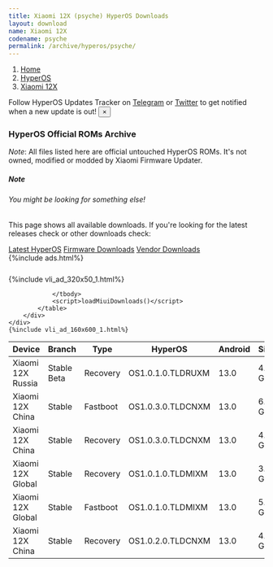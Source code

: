 ```yaml
---
title: Xiaomi 12X (psyche) HyperOS Downloads
layout: download
name: Xiaomi 12X
codename: psyche
permalink: /archive/hyperos/psyche/
---
```

<nav aria-label="breadcrumb">
    <ol class="breadcrumb">
        <li class="breadcrumb-item"><a href="/">Home</a></li>
        <li class="breadcrumb-item"><a href="/hyperos/">HyperOS</a></li>
        <li class="breadcrumb-item active" aria-current="page"><a href="/hyperos/psyche/">Xiaomi 12X</a></li>
    </ol>
</nav>
<div class="alert alert-primary alert-dismissible fade show" role="alert">
    Follow HyperOS Updates Tracker on <a href="https://t.me/MIUIUpdatesTracker" class="alert-link">Telegram</a>
     or <a href="https://twitter.com/MiFwUpdater" class="alert-link">Twitter</a> to get notified when a new update is out!
    <button type="button" class="close" data-dismiss="alert" aria-label="Close">
        <span aria-hidden="true">&times;</span>
    </button>
</div>

### HyperOS Official ROMs Archive
*Note*: All files listed here are official untouched HyperOS ROMs. It's not owned, modified or modded by Xiaomi Firmware Updater.
<div class="card">
  <div class="card-body">
    <h5 class="card-title">Note</h5>
    <h6 class="card-subtitle mb-2 text-muted">You might be looking for something else!</h6>
    <p class="card-text">This page shows all available downloads.
     If you're looking for the latest releases check or other downloads check:</p>
    <a href="/hyperos/psyche/" class="card-link">Latest HyperOS</a>
    <a href="/firmware/psyche/" class="card-link">Firmware Downloads</a>
    <a href="/vendor/psyche/" class="card-link">Vendor Downloads</a>
  </div>
</div>
{%include ads.html%}
<div class="row justify-content-center">
    <div class="col-10">
        <div class="table-responsive-md" style="margin-top: 25px;">
            {%include vli_ad_320x50_1.html%}
            <table id="miui" class="display dt-responsive nowrap compact table table-striped table-hover table-sm">
                <thead class="thead-dark">
                    <tr>
                        <th data-ref="device">Device</th>
                        <th data-ref="branch">Branch</th>
                        <th data-ref="type">Type</th>
                        <th data-ref="miui">HyperOS</th>
                        <th data-ref="android">Android</th>
                        <th data-ref="size">Size</th>
                        <th data-ref="size">Date</th>
                        <th data-ref="link">Link</th>
                    </tr>
                </thead>
                <tbody>
                <tr><td>Xiaomi 12X Russia</td><td>Stable Beta</td><td>Recovery</td><td>OS1.0.1.0.TLDRUXM</td><td>13.0</td><td>4.0 GB</td><td>2024-04-03</td><td><a href="/hyperos/psyche/stable beta/OS1.0.1.0.TLDRUXM/">Download</a></td></tr>
<tr><td>Xiaomi 12X China</td><td>Stable</td><td>Fastboot</td><td>OS1.0.3.0.TLDCNXM</td><td>13.0</td><td>6.3 GB</td><td>2024-03-05</td><td><a href="/hyperos/psyche/stable/OS1.0.3.0.TLDCNXM/">Download</a></td></tr>
<tr><td>Xiaomi 12X China</td><td>Stable</td><td>Recovery</td><td>OS1.0.3.0.TLDCNXM</td><td>13.0</td><td>4.1 GB</td><td>2024-02-19</td><td><a href="/hyperos/psyche/stable/OS1.0.3.0.TLDCNXM/">Download</a></td></tr>
<tr><td>Xiaomi 12X Global</td><td>Stable</td><td>Recovery</td><td>OS1.0.1.0.TLDMIXM</td><td>13.0</td><td>3.9 GB</td><td>2024-02-29</td><td><a href="/hyperos/psyche/stable/OS1.0.1.0.TLDMIXM/">Download</a></td></tr>
<tr><td>Xiaomi 12X Global</td><td>Stable</td><td>Fastboot</td><td>OS1.0.1.0.TLDMIXM</td><td>13.0</td><td>5.9 GB</td><td>2024-02-19</td><td><a href="/hyperos/psyche/stable/OS1.0.1.0.TLDMIXM/">Download</a></td></tr>
<tr><td>Xiaomi 12X China</td><td>Stable</td><td>Recovery</td><td>OS1.0.2.0.TLDCNXM</td><td>13.0</td><td>4.0 GB</td><td>2024-01-29</td><td><a href="/hyperos/psyche/stable/OS1.0.2.0.TLDCNXM/">Download</a></td></tr>

                </tbody>
                <script>loadMiuiDownloads()</script>
            </table>
        </div>
    </div>
    {%include vli_ad_160x600_1.html%}
</div>
